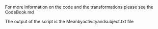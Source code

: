 For more information on the code and the transformations please see the CodeBook.md

The output of the script is the Meanbyactivityandsubject.txt file

